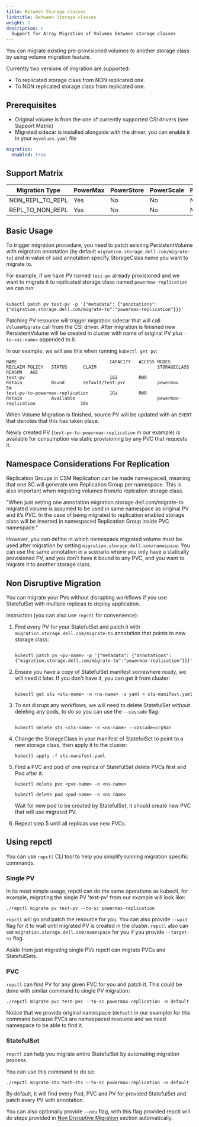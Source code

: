 ```yaml
---
title: Between Storage classes
linktitle: Between Storage classes
weight: 2
description: >
  Support for Array Migration of Volumes between storage classes
---
```


You can migrate existing pre-provisioned volumes to another storage class by using volume migration feature. 

Currently two versions of migration are supported: 
- To replicated storage class from NON replicated one.
- To NON replicated storage class from replicated one.

## Prerequisites
- Original volume is from the one of currently supported CSI drivers (see Support Matrix)
- Migrated sidecar is installed alongside with the driver, you can enable it in your `myvalues.yaml` file
```yaml
migration:
  enabled: true
```

## Support Matrix
| Migration Type | PowerMax | PowerStore | PowerScale | PowerFlex | Unity | 
| - | - | - | - | - | - | 
| NON_REPL_TO_REPL | Yes | No | No | No | No |
| REPL_TO_NON_REPL | Yes | No | No | No | No |


## Basic Usage

To trigger migration procedure, you need to patch existing PersistentVolume with migration annotation (by default `migration.storage.dell.com/migrate-to`) and in value of said annotation specify StorageClass name you want to migrate to. 

For example, if we have PV named `test-pv` already provisioned and we want to migrate it to replicated storage class named `powermax-replication` we can run:

```shell

kubectl patch pv test-pv -p '{"metadata": {"annotations":{"migration.storage.dell.com/migrate-to":"powermax-replication"}}}'
```

Patching PV resource will trigger migration sidecar that will call `VolumeMigrate` call from the CSI driver. After migration is finished new PersistentVolume will be created in cluster with name of original PV plus `-to-<sc-name>` appended to it. 

In our example, we will see this when running `kubectl get pv`: 
```
NAME                                   CAPACITY   ACCESS MODES   RECLAIM POLICY   STATUS      CLAIM                       STORAGECLASS                REASON   AGE
test-pv                                1Gi        RWO            Retain           Bound       default/test-pvc            powermax                             5m
test-pv-to-powermax-replication        1Gi        RWO            Retain           Available                               powermax-replication                 10s

```

When Volume Migration is finished, source PV will be updated with an `EVENT` that denotes that this has taken place. 

Newly created PV (`test-pv-to-powermax-replication` in our example) is available for consumption via static provisioning by any PVC that requests it.


## Namespace Considerations For Replication

Replication Groups in CSM Replication can be made namespaced, meaning that one SC will generate one Replication Group per namespace. This is also important when migrating volumes from/to replcation storage class.

"When just setting one annotation migration.storage.dell.com/migrate-to migrated volume is assumed to be used in same namespace as original PV and it’s PVC. In the case of being migrated to replication enabled storage class will be inserted in namespaced Replication Group inside PVC namespace."

However, you can define in which namespace migrated volume must be used after migration by setting `migration.storage.dell.com/namespace`. You can use the same annotation in a scenario where you only have a statically provisioned PV, and you don't have it bound to any PVC, and you want to migrate it to another storage class.


## Non Disruptive Migration

You can migrate your PVs without disrupting workflows if you use StatefulSet with multiple replicas to deploy application. 

Instruction (you can also use `repctl` for convenience):

1. Find every PV for your StatefulSet and patch it with `migration.storage.dell.com/migrate-to` annotation that points to new storage class:
    ```shell

    kubectl patch pv <pv-name> -p '{"metadata": {"annotations":{"migration.storage.dell.com/migrate-to":"powermax-replication"}}}'
    ```

2. Ensure you have a copy of StatefulSet manifest somewhere ready, we will need it later. If you don't have it, you can get it from cluster:
    ```shell

    kubectl get sts <sts-name> -n <ns-name> -o yaml > sts-manifest.yaml
    ```

3. To not disrupt any workflows, we will need to delete StatefulSet without deleting any pods, to do so you can use the `--cascade` flag:
    ```shell
    
    kubectl delete sts <sts-name> -n <ns-name> --cascade=orphan
    ```

4. Change the StorageClass in your manifest of StatefulSet to point to a new storage class, then apply it to the cluster:
    ```shell
    kubectl apply -f sts-manifest.yaml
    ```

5. Find a PVC and pod of one replica of StatefulSet delete PVCs first and Pod after it:
    ```shell
    kubectl delete pvc <pvc-name> -n <ns-name>
    ```
    ```shell
    kubectl delete pod <pod-name> -n <ns-name>
    ```

    Wait for new pod to be created by StatefulSet, it should create new PVC that will use migrated PV. 

6. Repeat step 5 until all replicas use new PVCs.


## Using repctl

You can use `repctl` CLI tool to help you simplify running migration specific commands.

### Single PV

In its most simple usage, repctl can do the same operations as kubectl, for example, migrating the single PV 'test-pv' from our example will look like: 

```shell
./repctl migrate pv test-pv --to-sc powermax-replication
```

`repctl` will go and patch the resource for you. You can also provide `--wait` flag for it to wait until migrated PV is created in the cluster. 
`repctl` also can set `migration.storage.dell.com/namespace` for you if you provide `--target-ns` flag. 


Aside from just migrating single PVs repctl can migrate PVCs and StatefulSets. 

### PVC

`repctl` can find PV for any given PVC for you and patch it. 
This could be done with similar command to single PV migration: 

```shell
./repctl migrate pvc test-pvc --to-sc powermax-replication -n default
```

Notice that we provide original namespace (`default` in our example) for this command because PVCs are namespaced resource and we need namespace to be able to find it. 


### StatefulSet


`repctl` can help you migrate entire StatefulSet by automating migration process. 

You can use this command to do so: 
```shell
./repctl migrate sts test-sts --to-sc powermax-replication -n default
```

By default, it will find every Pod, PVC and PV for provided StatefulSet and patch every PV with annotation. 

You can also optionally provide `--ndu` flag, with this flag provided repctl will do steps provided in [Non Disruptive Migration](#non-disruptive-migration) section automatically. 
